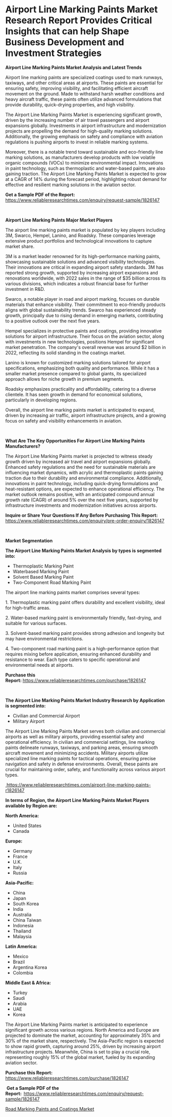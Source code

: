 <p><h1>Airport Line Marking Paints Market Research Report Provides Critical Insights that can help Shape Business Development and Investment Strategies</h1></p><p><strong>Airport Line Marking Paints Market Analysis and Latest Trends</strong></p>
<p><p>Airport line marking paints are specialized coatings used to mark runways, taxiways, and other critical areas at airports. These paints are essential for ensuring safety, improving visibility, and facilitating efficient aircraft movement on the ground. Made to withstand harsh weather conditions and heavy aircraft traffic, these paints often utilize advanced formulations that provide durability, quick-drying properties, and high visibility.</p><p>The Airport Line Marking Paints Market is experiencing significant growth, driven by the increasing number of air travel passengers and airport expansions globally. Investments in airport infrastructure and modernization projects are propelling the demand for high-quality marking solutions. Additionally, the growing emphasis on safety and compliance with aviation regulations is pushing airports to invest in reliable marking systems.</p><p>Moreover, there is a notable trend toward sustainable and eco-friendly line marking solutions, as manufacturers develop products with low volatile organic compounds (VOCs) to minimize environmental impact. Innovations in paint technology, such as thermoplastic and water-based paints, are also gaining traction. The Airport Line Marking Paints Market is expected to grow at a CAGR of 14% during the forecast period, highlighting robust demand for effective and resilient marking solutions in the aviation sector.</p></p>
<p><strong>Get a Sample PDF of the Report:&nbsp;</strong> <a href="https://www.reliableresearchtimes.com/enquiry/request-sample/1826147?utm_campaign=2006&utm_medium=2&utm_source=Github&utm_content=ia&utm_term=03022025&utm_id=airport-line-marking-paints">https://www.reliableresearchtimes.com/enquiry/request-sample/1826147</a></p>
<p>&nbsp;</p>
<p><strong>Airport Line Marking Paints Major Market Players</strong></p>
<p><p>The airport line marking paints market is populated by key players including 3M, Swarco, Hempel, Lanino, and Roadsky. These companies leverage extensive product portfolios and technological innovations to capture market share.</p><p>3M is a market leader renowned for its high-performance marking paints, showcasing sustainable solutions and advanced visibility technologies. Their innovations are critical in expanding airport safety standards. 3M has reported strong growth, supported by increasing airport expansions and renovations worldwide, with 2022 sales in the range of $35 billion across its various divisions, which indicates a robust financial base for further investment in R&D.</p><p>Swarco, a notable player in road and airport marking, focuses on durable materials that enhance visibility. Their commitment to eco-friendly products aligns with global sustainability trends. Swarco has experienced steady growth, principally due to rising demand in emerging markets, contributing to a positive outlook over the next five years.</p><p>Hempel specializes in protective paints and coatings, providing innovative solutions for airport infrastructure. Their focus on the aviation sector, along with investments in new technologies, positions Hempel for significant market penetration. The company's overall revenue was around $2 billion in 2022, reflecting its solid standing in the coatings market.</p><p>Lanino is known for customized marking solutions tailored for airport specifications, emphasizing both quality and performance. While it has a smaller market presence compared to global giants, its specialized approach allows for niche growth in premium segments.</p><p>Roadsky emphasizes practicality and affordability, catering to a diverse clientele. It has seen growth in demand for economical solutions, particularly in developing regions.</p><p>Overall, the airport line marking paints market is anticipated to expand, driven by increasing air traffic, airport infrastructure projects, and a growing focus on safety and visibility enhancements in aviation.</p></p>
<p>&nbsp;</p>
<p><strong>What Are The Key Opportunities For Airport Line Marking Paints Manufacturers?</strong></p>
<p><p>The Airport Line Marking Paints market is projected to witness steady growth driven by increased air travel and airport expansions globally. Enhanced safety regulations and the need for sustainable materials are influencing market dynamics, with acrylic and thermoplastic paints gaining traction due to their durability and environmental compliance. Additionally, innovations in paint technology, including quick-drying formulations and heat-resistant options, are expected to enhance operational efficiency. The market outlook remains positive, with an anticipated compound annual growth rate (CAGR) of around 5% over the next five years, supported by infrastructure investments and modernization initiatives across airports.</p></p>
<p><strong>Inquire or Share Your Questions If Any Before Purchasing This Report:</strong> <a href="https://www.reliableresearchtimes.com/enquiry/pre-order-enquiry/1826147?utm_campaign=2006&utm_medium=2&utm_source=Github&utm_content=ia&utm_term=03022025&utm_id=airport-line-marking-paints">https://www.reliableresearchtimes.com/enquiry/pre-order-enquiry/1826147</a></p>
<p>&nbsp;</p>
<p><strong>Market Segmentation</strong></p>
<p><strong>The Airport Line Marking Paints Market Analysis by types is segmented into:</strong></p>
<p><ul><li>Thermoplastic Marking Paint</li><li>Waterbased Marking Paint</li><li>Solvent Based Marking Paint</li><li>Two-Component Road Marking Paint</li></ul></p>
<p><p>The airport line marking paints market comprises several types: </p><p>1. Thermoplastic marking paint offers durability and excellent visibility, ideal for high-traffic areas.</p><p>2. Water-based marking paint is environmentally friendly, fast-drying, and suitable for various surfaces.</p><p>3. Solvent-based marking paint provides strong adhesion and longevity but may have environmental restrictions.</p><p>4. Two-component road marking paint is a high-performance option that requires mixing before application, ensuring enhanced durability and resistance to wear. Each type caters to specific operational and environmental needs at airports.</p></p>
<p><strong>Purchase this Report:&nbsp;</strong><a href="https://www.reliableresearchtimes.com/purchase/1826147?utm_campaign=2006&utm_medium=2&utm_source=Github&utm_content=ia&utm_term=03022025&utm_id=airport-line-marking-paints">https://www.reliableresearchtimes.com/purchase/1826147</a></p>
<p>&nbsp;</p>
<p><strong>The Airport Line Marking Paints Market Industry Research by Application is segmented into:</strong></p>
<p><ul><li>Civilian and Commercial Airport</li><li>Military Airport</li></ul></p>
<p><p>The Airport Line Marking Paints Market serves both civilian and commercial airports as well as military airports, providing essential safety and operational efficiency. In civilian and commercial settings, line marking paints delineate runways, taxiways, and parking areas, ensuring smooth aircraft movement and minimizing accidents. Military airports utilize specialized line marking paints for tactical operations, ensuring precise navigation and safety in defense environments. Overall, these paints are crucial for maintaining order, safety, and functionality across various airport types.</p></p>
<p><a href="https://www.reliableresearchtimes.com/airport-line-marking-paints-r1826147?utm_campaign=2006&utm_medium=2&utm_source=Github&utm_content=ia&utm_term=03022025&utm_id=airport-line-marking-paints">&nbsp;https://www.reliableresearchtimes.com/airport-line-marking-paints-r1826147</a></p>
<p><strong>In terms of Region, the Airport Line Marking Paints Market Players available by Region are:</strong></p>
<p>
    <p> <strong> North America: </strong>
        <ul>
            <li>United States</li>
            <li>Canada</li>
        </ul>
        </p> 
    <p> <strong> Europe: </strong>
        <ul>
            <li>Germany</li>
            <li>France</li>
            <li>U.K.</li>
            <li>Italy</li>
            <li>Russia</li>
        </ul>
        </p> 
    <p> <strong> Asia-Pacific: </strong>
        <ul>
            <li>China</li>
            <li>Japan</li>
            <li>South Korea</li>
            <li>India</li>
            <li>Australia</li>
            <li>China Taiwan</li>
            <li>Indonesia</li>
            <li>Thailand</li>
            <li>Malaysia</li>
        </ul>
        </p> 
    <p> <strong> Latin America: </strong>
        <ul>
            <li>Mexico</li>
            <li>Brazil</li>
            <li>Argentina Korea</li>
            <li>Colombia</li>
        </ul>
        </p> 
    <p> <strong> Middle East & Africa: </strong>
        <ul>
            <li>Turkey</li>
            <li>Saudi</li>
            <li>Arabia</li>
            <li>UAE</li>
            <li>Korea</li>
        </ul>
    </p>
    </p>
<p><p>The Airport Line Marking Paints market is anticipated to experience significant growth across various regions. North America and Europe are projected to dominate the market, accounting for approximately 35% and 30% of the market share, respectively. The Asia-Pacific region is expected to show rapid growth, capturing around 25%, driven by increasing airport infrastructure projects. Meanwhile, China is set to play a crucial role, representing roughly 15% of the global market, fueled by its expanding aviation sector.</p></p>
<p><strong>Purchase this Report: </strong><a href="https://www.reliableresearchtimes.com/purchase/1826147?utm_campaign=2006&utm_medium=2&utm_source=Github&utm_content=ia&utm_term=03022025&utm_id=airport-line-marking-paints">https://www.reliableresearchtimes.com/purchase/1826147</a></p>
<p>&nbsp;<strong>Get a Sample PDF of the Report:&nbsp;&nbsp;</strong><a href="https://www.reliableresearchtimes.com/enquiry/request-sample/1826147?utm_campaign=2006&utm_medium=2&utm_source=Github&utm_content=ia&utm_term=03022025&utm_id=airport-line-marking-paints">https://www.reliableresearchtimes.com/enquiry/request-sample/1826147</a></p>
<p><strong></strong></p>
<p><p><a href="https://github.com/bmorecock/Market-Research-Report-List-6/blob/main/road-marking-paints-and-coatings-market.md?utm_campaign=2006&utm_medium=2&utm_source=Github&utm_content=ia&utm_term=03022025&utm_id=airport-line-marking-paints">Road Marking Paints and Coatings Market</a></p></p>